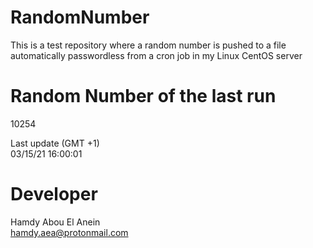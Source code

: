 # RandomNumber    
This is a test repository where a random number is pushed to a file automatically passwordless from a cron job in my Linux CentOS server    
# Random Number of the last run   
10254
      
Last update (GMT +1)    
03/15/21 16:00:01
# Developer    
Hamdy Abou El Anein   
hamdy.aea@protonmail.com

